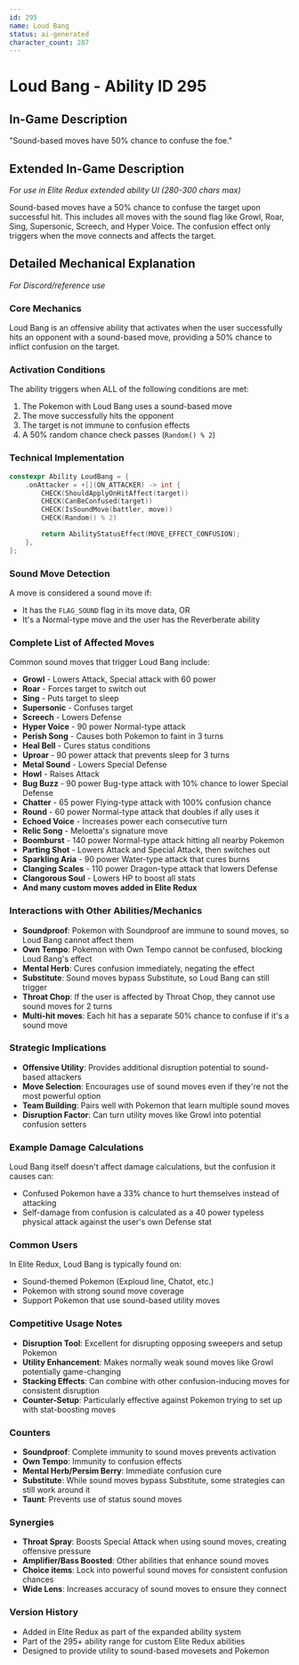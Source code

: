 ```yaml
---
id: 295
name: Loud Bang
status: ai-generated
character_count: 287
---
```


# Loud Bang - Ability ID 295

## In-Game Description
"Sound-based moves have 50% chance to confuse the foe."

## Extended In-Game Description
*For use in Elite Redux extended ability UI (280-300 chars max)*

Sound-based moves have a 50% chance to confuse the target upon successful hit. This includes all moves with the sound flag like Growl, Roar, Sing, Supersonic, Screech, and Hyper Voice. The confusion effect only triggers when the move connects and affects the target.

## Detailed Mechanical Explanation
*For Discord/reference use*

### Core Mechanics
Loud Bang is an offensive ability that activates when the user successfully hits an opponent with a sound-based move, providing a 50% chance to inflict confusion on the target.

### Activation Conditions
The ability triggers when ALL of the following conditions are met:
1. The Pokemon with Loud Bang uses a sound-based move
2. The move successfully hits the opponent
3. The target is not immune to confusion effects
4. A 50% random chance check passes (`Random() % 2`)

### Technical Implementation
```c
constexpr Ability LoudBang = {
    .onAttacker = +[](ON_ATTACKER) -> int {
        CHECK(ShouldApplyOnHitAffect(target))
        CHECK(CanBeConfused(target))
        CHECK(IsSoundMove(battler, move))
        CHECK(Random() % 2)

        return AbilityStatusEffect(MOVE_EFFECT_CONFUSION);
    },
};
```

### Sound Move Detection
A move is considered a sound move if:
- It has the `FLAG_SOUND` flag in its move data, OR
- It's a Normal-type move and the user has the Reverberate ability

### Complete List of Affected Moves
Common sound moves that trigger Loud Bang include:
- **Growl** - Lowers Attack, Special attack with 60 power
- **Roar** - Forces target to switch out
- **Sing** - Puts target to sleep
- **Supersonic** - Confuses target
- **Screech** - Lowers Defense
- **Hyper Voice** - 90 power Normal-type attack
- **Perish Song** - Causes both Pokemon to faint in 3 turns
- **Heal Bell** - Cures status conditions
- **Uproar** - 90 power attack that prevents sleep for 3 turns
- **Metal Sound** - Lowers Special Defense
- **Howl** - Raises Attack
- **Bug Buzz** - 90 power Bug-type attack with 10% chance to lower Special Defense
- **Chatter** - 65 power Flying-type attack with 100% confusion chance
- **Round** - 60 power Normal-type attack that doubles if ally uses it
- **Echoed Voice** - Increases power each consecutive turn
- **Relic Song** - Meloetta's signature move
- **Boomburst** - 140 power Normal-type attack hitting all nearby Pokemon
- **Parting Shot** - Lowers Attack and Special Attack, then switches out
- **Sparkling Aria** - 90 power Water-type attack that cures burns
- **Clanging Scales** - 110 power Dragon-type attack that lowers Defense
- **Clangorous Soul** - Lowers HP to boost all stats
- **And many custom moves added in Elite Redux**

### Interactions with Other Abilities/Mechanics
- **Soundproof**: Pokemon with Soundproof are immune to sound moves, so Loud Bang cannot affect them
- **Own Tempo**: Pokemon with Own Tempo cannot be confused, blocking Loud Bang's effect
- **Mental Herb**: Cures confusion immediately, negating the effect
- **Substitute**: Sound moves bypass Substitute, so Loud Bang can still trigger
- **Throat Chop**: If the user is affected by Throat Chop, they cannot use sound moves for 2 turns
- **Multi-hit moves**: Each hit has a separate 50% chance to confuse if it's a sound move

### Strategic Implications
- **Offensive Utility**: Provides additional disruption potential to sound-based attackers
- **Move Selection**: Encourages use of sound moves even if they're not the most powerful option
- **Team Building**: Pairs well with Pokemon that learn multiple sound moves
- **Disruption Factor**: Can turn utility moves like Growl into potential confusion setters

### Example Damage Calculations
Loud Bang itself doesn't affect damage calculations, but the confusion it causes can:
- Confused Pokemon have a 33% chance to hurt themselves instead of attacking
- Self-damage from confusion is calculated as a 40 power typeless physical attack against the user's own Defense stat

### Common Users
In Elite Redux, Loud Bang is typically found on:
- Sound-themed Pokemon (Exploud line, Chatot, etc.)
- Pokemon with strong sound move coverage
- Support Pokemon that use sound-based utility moves

### Competitive Usage Notes
- **Disruption Tool**: Excellent for disrupting opposing sweepers and setup Pokemon
- **Utility Enhancement**: Makes normally weak sound moves like Growl potentially game-changing
- **Stacking Effects**: Can combine with other confusion-inducing moves for consistent disruption
- **Counter-Setup**: Particularly effective against Pokemon trying to set up with stat-boosting moves

### Counters
- **Soundproof**: Complete immunity to sound moves prevents activation
- **Own Tempo**: Immunity to confusion effects
- **Mental Herb/Persim Berry**: Immediate confusion cure
- **Substitute**: While sound moves bypass Substitute, some strategies can still work around it
- **Taunt**: Prevents use of status sound moves

### Synergies
- **Throat Spray**: Boosts Special Attack when using sound moves, creating offensive pressure
- **Amplifier/Bass Boosted**: Other abilities that enhance sound moves
- **Choice items**: Lock into powerful sound moves for consistent confusion chances
- **Wide Lens**: Increases accuracy of sound moves to ensure they connect

### Version History
- Added in Elite Redux as part of the expanded ability system
- Part of the 295+ ability range for custom Elite Redux abilities
- Designed to provide utility to sound-based movesets and Pokemon